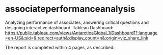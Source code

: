 # associateperformanceanalysis
Analyzing performance of associates, answering critical questions and designing interactive dashboard.
Tableau Dashboard: https://public.tableau.com/views/AntarcticaGlobal_1/Dashboard1?:language=en-US&:sid=&:redirect=auth&:display_count=n&:origin=viz_share_link

The report is completed within 4 pages, as described.
